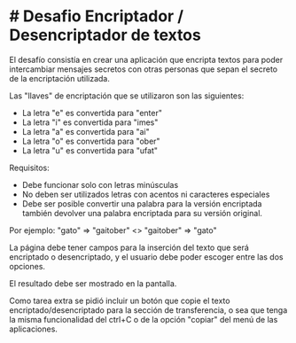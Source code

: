 # # Desafio Encriptador / Desencriptador de textos

El desafío consistía en crear una aplicación que encripta textos para poder intercambiar mensajes secretos con otras personas que sepan el secreto de la encriptación utilizada.

Las "llaves" de encriptación que se utilizaron son las siguientes:
- La letra "e" es convertida para "enter"
- La letra "i" es convertida para "imes"
- La letra "a" es convertida para "ai"
- La letra "o" es convertida para "ober"
- La letra "u" es convertida para "ufat"

Requisitos:
- Debe funcionar solo con letras minúsculas
- No deben ser utilizados letras con acentos ni caracteres especiales
- Debe ser posible convertir una palabra para la versión encriptada también devolver una palabra encriptada para su versión original.

Por ejemplo:
"gato" => "gaitober" <>
"gaitober" => "gato"

La página debe tener campos para la inserción del texto que será encriptado o desencriptado, y el usuario debe poder escoger entre las dos opciones.

El resultado debe ser mostrado en la pantalla.

Como tarea extra se pidió incluir un botón que copie el texto encriptado/desencriptado para la sección de transferencia, o sea que tenga la misma funcionalidad del ctrl+C o de la opción "copiar" del menú de las aplicaciones.
